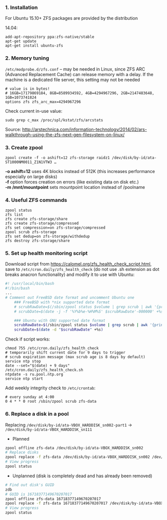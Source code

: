 ### 1. Installation
For Ubuntu 15.10+ ZFS packages are provided by the distribution

14.04:
```
add-apt-repository ppa:zfs-native/stable
apt-get update
apt-get install ubuntu-zfs
```

### 2. Memory tuning
`/etc/modprobe.d/zfs.conf` – may be needed in Linux, since ZFS ARC (Advanced Replacement Cache) can release memory with a delay. If the machine is a dedicated file server, this setting may not be needed
```
# value is in bytes!
# 16GB=17179869184, 8GB=8589934592, 4GB=4294967296, 2GB=2147483648, 1GB=1073741824
options zfs zfs_arc_max=4294967296
```
Check current in-use value:
```
sudo grep c_max /proc/spl/kstat/zfs/arcstats
```
Source: http://arstechnica.com/information-technology/2014/02/ars-walkthrough-using-the-zfs-next-gen-filesystem-on-linux/

### 3. Create zpool
```
zpool create -f -o ashift=12 zfs-storage raidz1 /dev/disk/by-id/ata-ST1000NM0011_Z1N1VTW3 …
```
**-o ashift=12** uses 4K blocks instead of 512K (this increases performance especially on large disks)  
**-f** option forces creation on errors (like existing data on disk etc.)  
**-m /mnt/mountpoint** sets mountpoint location instead of /poolname  
### 4. Useful ZFS commands
```
zpool status
zfs list
zfs create zfs-storage/share
zfs create zfs-storage/compressed
zfs set compression=on zfs-storage/compressed
zpool scrub zfs-storage
zfs set dedup=on zfs-storage/withdedup
zfs destroy zfs-storage/share
```
### 5. Set up health monitoring script
Download script from https://calomel.org/zfs_health_check_script.html, save to `/etc/cron.daily/zfs_health_check` (do not use .sh extension as dot breaks anacron functionality) and modify it to use with Ubuntu:
```bash
#! /usr/local/bin/bash
#!/bin/bash
...
# Comment out FreeBSD date format and uncomment Ubuntu one
    ### FreeBSD with *nix supported date format
    # scrubRawDate=$(/sbin/zpool status $volume | grep scrub | awk '{print $15 $12 $13}')
    # scrubDate=$(date -j -f '%Y%b%e-%H%M%S' $scrubRawDate'-000000' +%s)

    ### Ubuntu with GNU supported date format
    scrubRawDate=$(/sbin/zpool status $volume | grep scrub | awk '{print $11" "$12" " $13" " $14" "$15}')
    scrubDate=$(date -d "$scrubRawDate" +%s)
```
Check if script works:
```shell
chmod 755 /etc/cron.daily/zfs_health_check
# temporarily shift current date for 9 days to trigger
# scrub expiration message (max scrub age is 8 days by default)
service ntp stop
date --set="$(date) + 9 days"
/etc/cron.daily/zfs_health_check.sh
ntpdate -s ru.pool.ntp.org
service ntp start
```
Add weekly integrity check to `/etc/crontab`:
```
# every sunday at 4:00
0 4 * * 0 root /sbin/zpool scrub zfs-data
```

### 6. Replace a disk in a pool
Replacing `/dev/disk/by-id/ata-VBOX_HARDDISK_sn002-part1` -> `/dev/disk/by-id/ata-VBOX_HARDDISK_sn111`
* Planned
```bash
zpool offline zfs-data /dev/disk/by-id/ata-VBOX_HARDDISK_sn002
# Replace disks
zpool replace -f zfs-data /dev/disk/by-id/ata-VBOX_HARDDISK_sn002 /dev/disk/by-id/ata-VBOX_HARDDISK_sn111
# View progress
zpool status
```
* Unplanned (disk is completely dead and has already been removed)
```bash
# Find out disk's GUID
zdb
# GUID is 16718377149670207017
zpool offline zfs-data 16718377149670207017
zpool replace -f zfs-data 16718377149670207017 /dev/disk/by-id/ata-VBOX_HARDDISK_sn111
# View progress
zpool status
```
